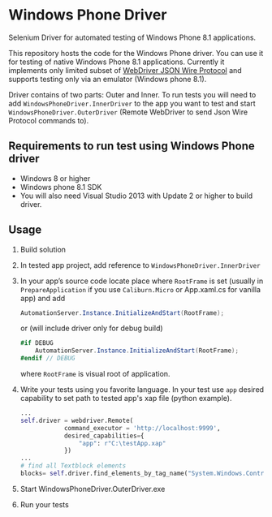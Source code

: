 Windows Phone Driver
====================

Selenium Driver for automated testing of Windows Phone 8.1 applications.

This repository hosts the code for the Windows Phone driver. You can use it for testing of native Windows Phone 8.1 applications. Currently it implements only limited subset of [WebDriver JSON Wire Protocol](https://code.google.com/p/selenium/wiki/JsonWireProtocol) and supports testing only via an emulator (Windows phone 8.1).

Driver contains of two parts: Outer and Inner. To run tests you will need to add `WindowsPhoneDriver.InnerDriver` to the app you want to test and start `WindowsPhoneDriver.OuterDriver` (Remote WebDriver to send Json Wire Protocol commands to).

Requirements to run test using Windows Phone driver
---------------------------------------------------

* Windows 8 or higher
* Windows phone 8.1 SDK
* You will also need Visual Studio 2013 with Update 2 or higher to build driver.

Usage
-----
1. Build solution
2. In tested app project, add reference to `WindowsPhoneDriver.InnerDriver`
3. In your app’s source code locate place where `RootFrame` is set (usually in `PrepareApplication` if you use `Caliburn.Micro` or App.xaml.cs for vanilla app) and add
    
    ```cs
    AutomationServer.Instance.InitializeAndStart(RootFrame);
    ```

    or (will include driver only for debug build)
    
    ```cs
    #if DEBUG
        AutomationServer.Instance.InitializeAndStart(RootFrame);
    #endif // DEBUG
    ```
    
    where `RootFrame` is visual root of application.

4. Write your tests using you favorite language. In your test use `app` desired capability to set path to tested app's xap file (python example).
    ```python
    ...
    self.driver = webdriver.Remote(
                command_executor = 'http://localhost:9999',
                desired_capabilities={
                    "app": r"C:\testApp.xap"
                })
    ...
    # find all Textblock elements
    blocks= self.driver.find_elements_by_tag_name("System.Windows.Controls.TextBlock")
    ```
5. Start WindowsPhoneDriver.OuterDriver.exe
6. Run your tests